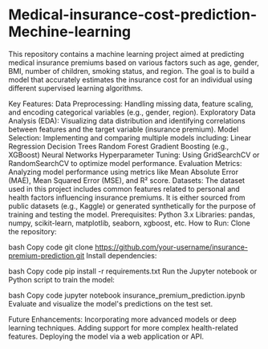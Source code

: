 # Medical-insurance-cost-prediction-Mechine-learning
This repository contains a machine learning project aimed at predicting medical insurance premiums based on various factors such as age, gender, BMI, number of children, smoking status, and region. The goal is to build a model that accurately estimates the insurance cost for an individual using different supervised learning algorithms.

Key Features:
Data Preprocessing: Handling missing data, feature scaling, and encoding categorical variables (e.g., gender, region).
Exploratory Data Analysis (EDA): Visualizing data distribution and identifying correlations between features and the target variable (insurance premium).
Model Selection: Implementing and comparing multiple models including:
Linear Regression
Decision Trees
Random Forest
Gradient Boosting (e.g., XGBoost)
Neural Networks
Hyperparameter Tuning: Using GridSearchCV or RandomSearchCV to optimize model performance.
Evaluation Metrics: Analyzing model performance using metrics like Mean Absolute Error (MAE), Mean Squared Error (MSE), and R² score.
Datasets:
The dataset used in this project includes common features related to personal and health factors influencing insurance premiums. It is either sourced from public datasets (e.g., Kaggle) or generated synthetically for the purpose of training and testing the model.
Prerequisites:
Python 3.x
Libraries: pandas, numpy, scikit-learn, matplotlib, seaborn, xgboost, etc.
How to Run:
Clone the repository:

bash
Copy code
git clone https://github.com/your-username/insurance-premium-prediction.git
Install dependencies:

bash
Copy code
pip install -r requirements.txt
Run the Jupyter notebook or Python script to train the model:

bash
Copy code
jupyter notebook insurance_premium_prediction.ipynb
Evaluate and visualize the model's predictions on the test set.

Future Enhancements:
Incorporating more advanced models or deep learning techniques.
Adding support for more complex health-related features.
Deploying the model via a web application or API.
